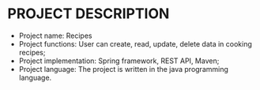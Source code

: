 # PROJECT DESCRIPTION 
* Project name: Recipes
* Project functions: User can create, read, update, delete data in cooking recipes;
* Project implementation: Spring framework, REST API, Maven;
* Project language: The project is written in the java programming language.